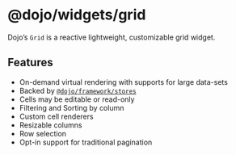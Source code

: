 <span class="citation" data-cites="dojo/widgets/grid"><span class="citation" data-cites="dojo/widgets/grid">@dojo/widgets/grid</span></span>
============================================================================================================================================

Dojo’s `Grid` is a reactive lightweight, customizable grid widget.

Features
--------

-   On-demand virtual rendering with supports for large data-sets
-   Backed by [`@dojo/framework/stores`](https://github.com/dojo/framework/tree/master/src/stores)
-   Cells may be editable or read-only
-   Filtering and Sorting by column
-   Custom cell renderers
-   Resizable columns
-   Row selection
-   Opt-in support for traditional pagination
